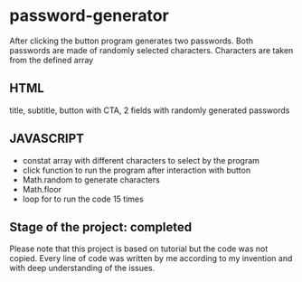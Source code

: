 # password-generator

 After clicking the button program generates two passwords. Both passwords are made of randomly selected characters. Characters are taken from the defined array

## HTML 
title, subtitle, button with CTA, 2 fields with randomly generated passwords

## JAVASCRIPT
- constat array with different characters to select by the program
- click function to run the program after interaction with button
- Math.random to generate characters
- Math.floor
- loop for to run the code 15 times

## Stage of the project: completed

Please note that this project is based on tutorial but the code was not copied. Every line of code was written by me according to my invention and with deep understanding of the issues.
